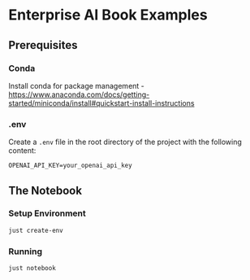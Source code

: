 # Enterprise AI Book Examples

## Prerequisites

### Conda
Install conda for package management -
https://www.anaconda.com/docs/getting-started/miniconda/install#quickstart-install-instructions


### .env
Create a `.env` file in the root directory of the project with the following content:

```plaintext
OPENAI_API_KEY=your_openai_api_key
```

## The Notebook

### Setup Environment

```bash
just create-env
```

### Running

```bash
just notebook
```